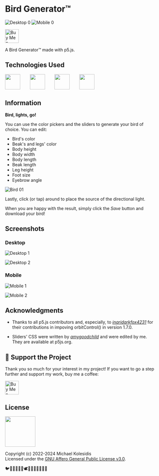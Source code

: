 # Bird Generator™

![Desktop 0](./screenshots/desktop_0.png)
![Mobile 0](./screenshots/mobile_0.png)

<a href='https://ko-fi.com/michaelkolesidis' target='_blank'><img src='https://cdn.ko-fi.com/cdn/kofi1.png' style='border:0px;height:45px;' alt='Buy Me a Coffee at ko-fi.com' /></a>

A Bird Generator™ made with p5.js.

## Technologies Used

<a href="https://p5js.org/"><img src="https://github.com/michaelkolesidis/tech-icons/blob/main/icons/p5js/p5js.svg" height="50px"/></a>
&nbsp;&nbsp;&nbsp;&nbsp;&nbsp;&nbsp;
<a href="https://en.wikipedia.org/wiki/JavaScript"><img src="https://github.com/michaelkolesidis/tech-icons/blob/main/icons/javascript/javascript-original.svg" height="50px" /></a>
&nbsp;&nbsp;&nbsp;&nbsp;&nbsp;&nbsp;
<a href="https://en.wikipedia.org/wiki/CSS"><img src="https://github.com/michaelkolesidis/tech-icons/blob/main/icons/css3/css3-plain.svg" height="50px" /></a>
&nbsp;&nbsp;&nbsp;&nbsp;&nbsp;&nbsp;
<a href="https://en.wikipedia.org/wiki/HTML5"><img src="https://github.com/michaelkolesidis/tech-icons/blob/main/icons/html5/html5-plain.svg" height="50px" /></a>

## Information

**Bird, lights, go!**

You can use the color pickers and the sliders to generate your bird of choice.
You can edit:

- Bird's color
- Beak's and legs' color
- Body height
- Body width
- Body length
- Beak length
- Leg height
- Foot size
- Eyebrow angle

![Bird 01](./screenshots/bird_01.png)

Lastly, click (or tap) around to place the source of the directional light.

When you are happy with the result, simply click the _Save_ button and download your bird!

## Screenshots

### Desktop

![Desktop 1](./screenshots/desktop_1b.png)

![Desktop 2](./screenshots/desktop_2.png)

### Mobile

![Mobile 1](./screenshots/mobile_1.png)

![Mobile 2](./screenshots/mobile_2.png)

## Acknowledgments

- Thanks to all p5.js contributors and, especially, to [_inaridarkfox4231_](https://github.com/inaridarkfox4231) for their contributions in impoving orbitControl() in version 1.7.0.

- Sliders' CSS were written by [_amygoodchild_](https://github.com/amygoodchild) and were edited by me. They are available at p5js.org.

## 💖 Support the Project

Thank you so much for your interest in my project! If you want to go a step further and support my work, buy me a coffee:

<a href='https://ko-fi.com/michaelkolesidis' target='_blank'><img src='https://cdn.ko-fi.com/cdn/kofi1.png' style='border:0px;height:45px;' alt='Buy Me a Coffee at ko-fi.com' /></a>

## License

<a href="https://www.gnu.org/licenses/agpl-3.0.html"><img src="https://upload.wikimedia.org/wikipedia/commons/0/06/AGPLv3_Logo.svg" height="100px" /></a>

Copyright (c) 2022-2024 Michael Kolesidis<br>
Licensed under the [GNU Affero General Public License v3.0](https://www.gnu.org/licenses/agpl-3.0.html).

🐦🦜🦃🐓🐤🐧🕊️🦅🦆🦢🦉🦤🦩🦚
